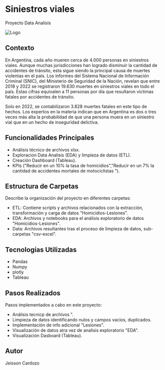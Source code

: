 
# Siniestros viales

Proyecto Data Analisis



![Logo](https://www.teraflow.ai/wp-content/uploads/2022/02/Outsource-Your-Key-to-Advanced-Data-Analytics--1024x675.jpg)



## Contexto
En Argentina, cada año mueren cerca de 4.000 personas en siniestros viales. Aunque muchas jurisdicciones han logrado disminuir la cantidad de accidentes de tránsito, esta sigue siendo la principal causa de muertes violentas en el país. Los informes del Sistema Nacional de Información Criminal (SNIC), del Ministerio de Seguridad de la Nación, revelan que entre 2018 y 2022 se registraron 19.630 muertes en siniestros viales en todo el país. Estas cifras equivalen a 11 personas por día que resultaron víctimas fatales por accidentes de tránsito.

Solo en 2022, se contabilizaron 3.828 muertes fatales en este tipo de hechos. Los expertos en la materia indican que en Argentina es dos o tres veces más alta la probabilidad de que una persona muera en un siniestro vial que en un hecho de inseguridad delictiva.
## Funcionalidades Principales
- Análisis técnico de archivos xlsx.
- Exploracion Data Analisis (EDA) y limpieza de datos (ETL).
- Creación Dashboard (Tableau).
- KPIs ("Reducir en un 10% la tasa de homicidios","Reducir en un 7% la cantidad de accidentes mortales de motociclistas ").
## Estructura de Carpetas
Describe la organización del proyecto en diferentes carpetas:

- ETL: Contiene scripts y archivos relacionados con la extracción, transformación y carga de datos "Homicidios-Lesiones".
- EDA: Archivos y notebooks para el análisis exploratorio de datos "Homicidios-Lesiones".
- Data: Archivos resultantes tras el proceso de limpieza de datos, sub-carpetas "csv-excel".
## Tecnologías Utilizadas
- Pandas
- Numpy
- plotly
- Tableau

## Pasos Realizados
Pasos implementados a cabo en este proyecto:

- Análisis tecnicp de archivos ".
- Limpieza de datos identificando nulos y campos vacios, duplicados.
- Implementación de info adicional "Lesiones".
- Visualización de datos atra vez de analisis exploratorio "EDA".
- Visualización Dasboard (Tableau).
## Autor
Jeisson Cardozo
